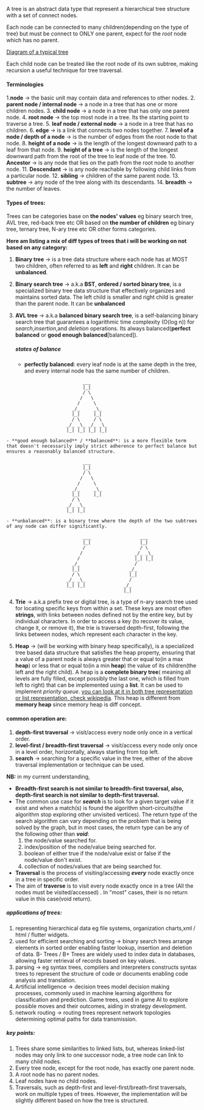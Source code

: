 A tree is an abstract data type that represent a hierarchical tree structure with a set of connect nodes.

Each node can be connected to many children(depending on the type of tree) but must be connect to ONLY one parent, expect for the *root* node which has no parent.

[Diagram of a typical tree](https://www.geeksforgeeks.org/introduction-to-tree-data-structure-and-algorithm-tutorials/?ref=lbp)

Each child node can be treated like the root node of its own subtree, making recursion a useful technique for tree traversal.

#### Terminologies
1.**node** -> the basic unit may contain data and references to other nodes. 
2. **parent node / internal node** -> a node in a tree that has one or more children nodes.
3. **child node** -> a node in a tree that has only one parent node.
4. **root node** -> the top most node in a tree. Its the starting point to traverse a tree.
5. **leaf node / external node** -> a node in a tree that has no children.
6. **edge** -> is a link that connects two nodes together.
7. **level of a node / depth of a node** -> is the number of edges from the root node to that node.
8. **height of a node** -> is the length of the longest downward path to a leaf from that node.
9. **height of a tree** -> is the length of the longest downward path from the root of the tree to leaf node of the tree.
10. **Ancestor** -> is any node that lies on the path from the root node to another node.
11. **Descendant** -> is any node reachable by following child links from a particular node.
12. **sibling** -> children of the same parent node.
13. **subtree** -> any node of the tree along with its descendants.
14. **breadth** -> the number of leaves.
    
    
#### Types of trees:
Trees can be categories base on **the nodes' values** eg binary search tree, AVL tree, red-back tree etc OR  based on **the number of children** eg binary tree, ternary tree, N-ary tree etc OR other forms categories.

**Here am listing a mix of diff types of trees that i will be working on not based on any category:**

1. **Binary tree** -> is a tree data structure where each node has at MOST two children, often referred to as **left** and **right** children. It can be **unbalanced**.
   
2. **Binary search tree** -> a.k.a **BST**, **ordered / sorted binary tree**, is a specialized binary tree data structure that effectively organizes and maintains sorted data. The left child is smaller and right child is greater than the parent node.  It can be **unbalanced**
   
3. **AVL tree** -> a.k.a **balanced binary search tree**, is a self-balancing binary search tree that guarantees a logarithmic time complexity (O(log n)) for *search*,*insertion*,and *deletion* operations. Its always balanced(**perfect balanced** or **good enough balanced**[balanced]).
   
    ##### states of balance
    
    - **perfectly balanced**: every leaf node is at the same depth in the tree, and every internal node has the same number of children.
```
                            ___
                            |_|
                            / \
                           /   \
                          /     \
                        _/_     _\_
                        |_|     |_|  
                        / \     / \
                      _/_ _\_ _/_ _\_
                      |_| |_| |_| |_|
```
    - **good enough balanced** / **balanced**: is a more flexible term that doesn't necessarily imply strict adherence to perfect balance but ensures a reasonably balanced structure.
```
                            ___
                            |_|
                            / \
                           /   \
                          /     \
                        _/_     _\_
                        |_|     |_|  
                        / \     
                      _/_ _\_ 
                      |_| |_|                         
```
    - **unbalanced**: is a binary tree where the depth of the two subtrees of any node can differ significantly.
```
                            ___                  ___
                            |_|                  |_|
                            /                    / \
                           /                   _/_ _\_
                          /                    |_| |_|
                        _/_                    /
                        |_|                  _/_
                        / \                  |_|
                      _/_ _\_                /
                      |_| |_|              _/_
                                           |_|  
```
4. **Trie** -> a.k.a prefix tree or digital tree, is a type of n-ary search tree used for locating specific keys from within a set. These keys are most often **strings**, with links between nodes defined not by the entire key, but by individual characters. In order to access a key (to recover its value, change it, or remove it), the trie is traversed depth-first, following the links between nodes, which represent each character in the key.
   
5. **Heap** ->  (will be working with binary heap specifically), is a specialized tree based data structure that satisfies the heap property, ensuring that a value of a parent node is always greater that or equal to(in a max **heap**) or less that or equal to(in a min **heap**) the value of its children(the left and the right child). A heap is a **complete binary tree**( meaning all levels are fully filled, except possibly the last one, which is filled from left to right) that can be implemented using a **list**. It can be used to implement *priority queue*. [you can look at it in both tree representation or list representation, check wikipedia](https://en.wikipedia.org/wiki/Heap_(data_structure)#/media/File:Max-Heap-new.svg). This heap is different from **memory heap** since memory heap is diff concept.
   

#### common operation are:
1. **depth-first traversal** -> visit/access every node only once in a vertical order.
2. **level-first / breadth-first traversal** -> visit/access every node only once in a level order, horizontally, always starting from top left.
3. **search** -> searching for a specific value in the tree, either of the above traversal implementation or technique can be used.

**NB:**
in my current understanding,
- **Breadth-first search is not similar to breadth-first traversal, also, depth-first search is not similar to depth-first traversal.** 
 - The common use case for ***search*** is to look for a given target value if it exist and when a match(s) is found the algorithm short-circuits(the algorithm stop exploring other unvisited vertices). The return type of the search algorithm can vary depending on the problem that is being solved by the graph, but in most cases, the return type  can be any of the following other than ***void***:
   1. the node/value searched for.
   2. index/position of the node/value being searched for.
   3. boolean of either true if the node/value exist or false if the node/value don't exist.
   4. collection of nodes/values that are being searched for.
 - **Traversal** is the process of visiting/accessing ***every*** node exactly once in a tree in specific order. 
 - The aim of **traverse** is to visit every node exactly once in a tree (All the nodes must be visited/accessed) . In "most" cases, their is no return value in this case(void return).


##### applications of trees:
1. representing hierarchical data eg file systems, organization charts,xml / html / flutter widgets.
2. used for efficient searching and sorting -> binary search trees arrange elements in sorted order enabling faster lookup, insertion and deletion of data. B- Trees / B+ Trees are widely used to index data in databases, allowing faster retrieval of records based on key values.
3. parsing -> eg syntax trees, compilers and interpreters constructs syntax trees to represent the structure of code or documents enabling code analysis and translation.
4. Artificial intelligence -> decision trees model decision making processes, commonly used in machine learning algorithms for classification and prediction. Game trees, used in game AI to explore possible moves and their outcomes, aiding in strategy development.
5. network routing -> routing trees represent network topologies determining optimal paths for data transmission.

##### key points:
1. Trees share some similarities to linked lists, but, whereas linked-list nodes may
only link to one successor node, a tree node can link to many child nodes.
2. Every tree node, except for the root node, has exactly one parent node.
3. A root node has no parent nodes.
4. Leaf nodes have no child nodes.
5. Traversals, such as depth-first and level-first/breath-first traversals, work on multiple types
of trees. However, the implementation will be slightly different based on how the
tree is structured.


